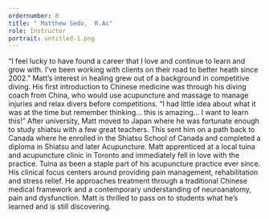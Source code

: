 ```yaml
---
ordernumber: 8
title: " Matthew Sedo,  R.Ac"
role: Instructor
portrait: untitled-1.png
---
```

“I feel lucky to have found a career that I love and continue to learn and grow with. I’ve been working with clients on their road to better heath since 2002.” Matt’s interest in healing grew out of a background in competitive diving. His first introduction to Chinese medicine was through his diving coach from China, who would use acupuncture and massage to manage injuries and relax divers before competitions. “I had little idea about what it was at the time but remember thinking… this is amazing… I want to learn this!” After university, Matt moved to Japan where he was fortunate enough to study shiatsu with a few great teachers. This sent him on a path back to Canada where he enrolled in the Shiatsu School of Canada and completed a diploma in Shiatsu and later Acupuncture. Matt apprenticed at a local tuina and acupuncture clinic in Toronto and immediately fell in love with the practice. Tuina as been a staple part of his acupuncture practice ever since. His clinical focus centers around providing pain management, rehabilitation and stress relief. He approaches treatment through a traditional Chinese medical framework and a contemporary understanding of neuroanatomy, pain and dysfunction. Matt is thrilled to pass on to students what he’s learned and is still discovering.